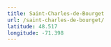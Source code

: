 ```yaml
---
title: Saint-Charles-de-Bourget
url: /saint-charles-de-bourget/
latitude: 48.517
longitude: -71.398
---
```


